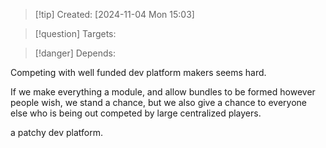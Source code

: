 
>[!tip] Created: [2024-11-04 Mon 15:03]

>[!question] Targets: 

>[!danger] Depends: 

Competing with well funded dev platform makers seems hard.

If we make everything a module, and allow bundles to be formed however people wish, we stand a chance, but we also give a chance to everyone else who is being out competed by large centralized players.

a patchy dev platform.